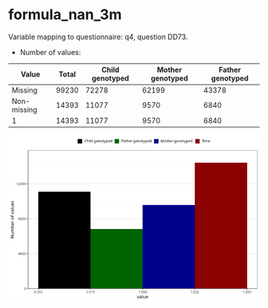 # formula_nan_3m
Variable mapping to questionnaire: q4, question DD73.
- Number of values:

| Value | Total | Child genotyped | Mother genotyped | Father genotyped |
| ----- | ----- | --------------- | ---------------- | ---------------- |
| Missing | 99230 | 72278 | 62199 | 43378 |
| Non-missing | 14393 | 11077 | 9570 | 6840 |
| 1 | 14393 | 11077 | 9570 | 6840 |



![](formula_nan_3m_n.png)



